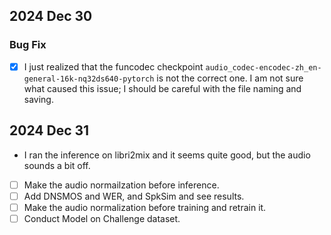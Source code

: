 ## 2024 Dec 30
### Bug Fix
- [x] I just realized that the funcodec checkpoint `audio_codec-encodec-zh_en-general-16k-nq32ds640-pytorch` is not the correct one. I am not sure what caused this issue; I should be careful with the file naming and saving.

## 2024 Dec 31
- I ran the inference on libri2mix and it seems quite good, but the audio sounds a bit off. 
- [ ] Make the audio normailzation before inference.
- [ ] Add DNSMOS and WER, and SpkSim and see results. 
- [ ] Make the audio normalization before training and retrain it.
- [ ] Conduct Model on Challenge dataset.
